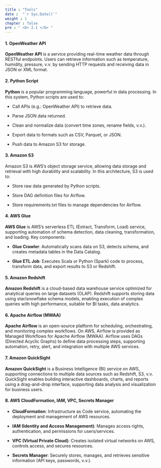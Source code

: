 ```yaml
---
title : "Tools"
date :  "`r Sys.Date()`" 
weight : 1
chapter : false
pre : " <b> 2.1 </b> "
---
```

#### 1. OpenWeather API
**OpenWeather API** is a service providing real-time weather data through RESTful endpoints. Users can retrieve information such as temperature, humidity, pressure, v.v. by sending HTTP requests and receiving data in JSON or XML format.

#### 2. Python Script
**Python** is a popular programming language, powerful in data processing. In this system, Python scripts are used to:

- Call APIs (e.g.: OpenWeather API) to retrieve data.

- Parse JSON data returned.

- Clean and normalize data (convert time zones, rename fields, v.v.).

- Export data to formats such as CSV, Parquet, or JSON.

- Push data to Amazon S3 for storage.

#### 3. Amazon S3
Amazon S3 is AWS’s object storage service, allowing data storage and retrieval with high durability and scalability. In this architecture, S3 is used to:

- Store raw data generated by Python scripts.

- Store DAG definition files for Airflow.

- Store requirements.txt files to manage dependencies for Airflow.

#### 4. AWS Glue
**AWS Glue** is AWS’s serverless ETL (Extract, Transform, Load) service, supporting automation of schema detection, data cleaning, transformation, and loading. Key components:

- **Glue Crawler**: Automatically scans data on S3, detects schema, and creates metadata tables in the Data Catalog.

- **Glue ETL Job**: Executes Scala or Python (Spark) code to process, transform data, and export results to S3 or Redshift.

#### 5. Amazon Redshift
**Amazon Redshift** is a cloud-based data warehouse service optimized for analytical queries on large datasets (OLAP). Redshift supports storing data using star/snowflake schema models, enabling execution of complex queries with high performance, suitable for BI tasks, data analytics.

#### 6. Apache Airflow (MWAA)
**Apache Airflow** is an open-source platform for scheduling, orchestrating, and monitoring complex workflows. On AWS, Airflow is provided as Managed Workflows for Apache Airflow (MWAA). Airflow uses DAGs (Directed Acyclic Graphs) to define data processing steps, supporting automation, retry, alert, and integration with multiple AWS services.

#### 7. Amazon QuickSight
**Amazon QuickSight** is a Business Intelligence (BI) service on AWS, supporting connections to multiple data sources such as Redshift, S3, v.v. QuickSight enables building interactive dashboards, charts, and reports using a drag-and-drop interface, supporting data analysis and visualization for business users.

#### 8. AWS CloudFormation, IAM, VPC, Secrets Manager
- **CloudFormation**: Infrastructure as Code service, automating the deployment and management of AWS resources.

- **IAM (Identity and Access Management)**: Manages access rights, authentication, and permissions for users/services.

- **VPC (Virtual Private Cloud)**: Creates isolated virtual networks on AWS, controls access, and secures resources.

- **Secrets Manager**: Securely stores, manages, and retrieves sensitive information (API keys, passwords, v.v.).